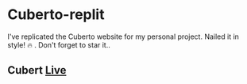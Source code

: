 # Cuberto-replit
I've replicated the Cuberto website for my personal project. Nailed it in style! 🔥 . Don't forget to star it..

## Cubert [Live](https://redxdager.github.io/Cuberto-replica/)
